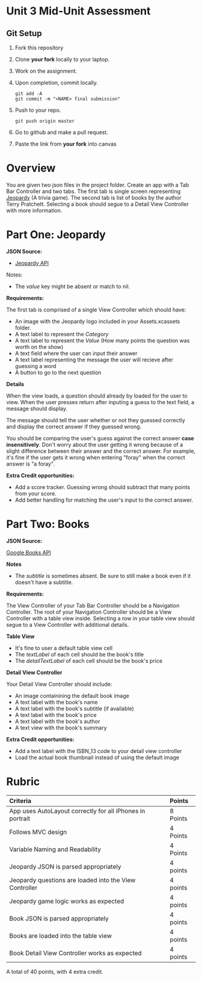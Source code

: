 # Unit 3 Mid-Unit Assessment

## Git Setup

1. Fork this repository
2. Clone **your fork** locally to your laptop.
3. Work on the assignment.
4. Upon completion, commit locally.

	```
	git add -A
	git commit -m "<NAME> final submission"
	```
5. Push to your repo.

	```
	git push origin master
	```
6. Go to github and make a pull request.
7. Paste the link from **your fork** into canvas 


# Overview

You are given two json files in the project folder. Create an app with a Tab Bar Controller and two tabs.  The first tab is single screen representing [Jeopardy](https://en.wikipedia.org/wiki/Jeopardy!) (A trivia game).  The second tab is list of books by the author Terry Pratchett.  Selecting a book should segue to a Detail View Controller with more information.

# Part One: Jeopardy

**JSON Source:**

- [Jeopardy API](http://jservice.io/api/random?count=100)

Notes:

- The *value* key might be absent or match to nil.


**Requirements:**

The first tab is comprised of a single View Controller which should have:

- An image with the Jeopardy logo included in your Assets.xcassets folder.
- A text label to represent the *Category*
- A text label to represent the *Value* (How many points the question was worth on the show)
- A text field where the user can input their answer
- A text label representing the message the user will recieve after guessing a word
- A button to go to the next question

**Details**

When the view loads, a question should already by loaded for the user to view.  When the user presses return after inputing a guess to the text field, a message should display.  

The message should tell the user whether or not they guessed correctly and display the correct answer if they guessed wrong. 

You should be comparing the user's guess against the correct answer **case insensitively**.  Don't worry about the user getting it wrong because of a slight difference between their answer and the correct answer.  For example, it's fine if the user gets it wrong when entering "foray" when the correct answer is "a foray".


**Extra Credit opportunities:**

- Add a score tracker.  Guessing wrong should subtract that many points from your score.
- Add better handling for matching the user's input to the correct answer.


# Part Two: Books

**JSON Source:**

[Google Books API](https://www.googleapis.com/books/v1/volumes?q=Pratchett)

**Notes**

- The *subtitle* is sometimes absent.  Be sure to still make a book even if it doesn't have a subtitle.

**Requirements:**

The View Controller of your Tab Bar Controller should be  a Navigation Controller.  The root of your Navigation Controller should be a View Controller with a table view inside.  Selecting a row in your table view should segue to a View Controller with additional details.

**Table View**

- It's fine to user a default table view cell
- The *textLabel* of each cell should be the book's title
- The *detailTextLabel* of each cell should be the book's price

**Detail View Controller**

Your Detail View Controller should include:

- An image containining the default book image
- A text label with the book's name
- A text label with the book's subtitle (if available)
- A text label with the book's price
- A text label with the book's author
- A text view with the book's summary

**Extra Credit opportunities:**

- Add a text label with the ISBN_13 code to your detail view controller
- Load the actual book thumbnail instead of using the default image


# Rubric

Criteria | Points
:---|:---
App uses AutoLayout correctly for all iPhones in portrait | 8 Points
Follows MVC design | 4 Points
Variable Naming and Readability | 4 Points
| Jeopardy JSON is parsed appropriately | 4 points
| Jeopardy questions are loaded into the View Controller | 4 points
| Jeopardy game logic works as expected | 4 points
| Book JSON is parsed appropriately | 4 points
| Books are loaded into the table view | 4 points
| Book Detail View Controller works as expected | 4 points

A total of 40 points, with 4 extra credit.



